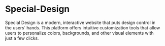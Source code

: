 # Special-Design
Special Design is a modern, interactive website that puts design control in the users' hands. This platform offers intuitive customization tools that allow users to personalize colors, backgrounds, and other visual elements with just a few clicks.
